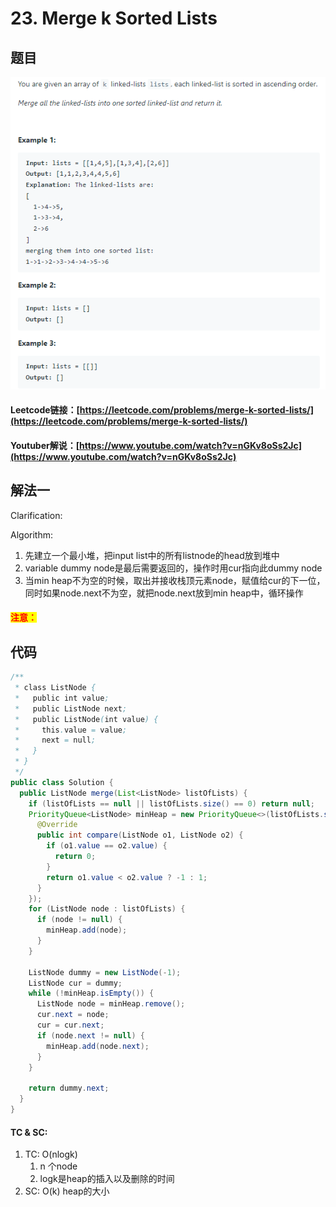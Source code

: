 # 23. Merge k Sorted Lists

## 题目

![](<.gitbook/assets/image (69).png>)

#### Leetcode链接：[https://leetcode.com/problems/merge-k-sorted-lists/](https://leetcode.com/problems/merge-k-sorted-lists/)

#### Youtuber解说：[https://www.youtube.com/watch?v=nGKv8oSs2Jc](https://www.youtube.com/watch?v=nGKv8oSs2Jc)

## 解法一

Clarification:&#x20;

Algorithm:&#x20;

1. 先建立一个最小堆，把input list中的所有listnode的head放到堆中
2. variable dummy node是最后需要返回的，操作时用cur指向此dummy node
3. 当min heap不为空的时候，取出并接收栈顶元素node，赋值给cur的下一位，同时如果node.next不为空，就把node.next放到min heap中，循环操作

#### <mark style="color:red;">注意：</mark>

## 代码

```java
/**
 * class ListNode {
 *   public int value;
 *   public ListNode next;
 *   public ListNode(int value) {
 *     this.value = value;
 *     next = null;
 *   }
 * }
 */
public class Solution {
  public ListNode merge(List<ListNode> listOfLists) {
    if (listOfLists == null || listOfLists.size() == 0) return null;
    PriorityQueue<ListNode> minHeap = new PriorityQueue<>(listOfLists.size(), new Comparator<ListNode>(){
      @Override
      public int compare(ListNode o1, ListNode o2) {
        if (o1.value == o2.value) {
          return 0;
        }
        return o1.value < o2.value ? -1 : 1;
      }
    });
    for (ListNode node : listOfLists) {
      if (node != null) {
        minHeap.add(node);
      }
    }

    ListNode dummy = new ListNode(-1);
    ListNode cur = dummy;
    while (!minHeap.isEmpty()) {
      ListNode node = minHeap.remove();
      cur.next = node;
      cur = cur.next;
      if (node.next != null) {
        minHeap.add(node.next);
      }
    }

    return dummy.next;
  }
}
```

#### TC & SC:&#x20;

1. TC: O(nlogk)
   1. n 个node
   2. logk是heap的插入以及删除的时间
2. SC: O(k) heap的大小
